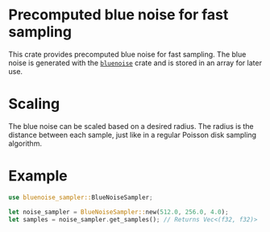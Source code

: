 # Precomputed blue noise for fast sampling

This crate provides precomputed blue noise for fast sampling. The blue noise is generated with the
[`bluenoise`](https://docs.rs/bluenoise) crate and is stored in an array for later use.

# Scaling

The blue noise can be scaled based on a desired radius. The radius is the distance between each sample, just like in
a regular Poisson disk sampling algorithm.

# Example

```rs
use bluenoise_sampler::BlueNoiseSampler;

let noise_sampler = BlueNoiseSampler::new(512.0, 256.0, 4.0);
let samples = noise_sampler.get_samples(); // Returns Vec<(f32, f32)>
```
